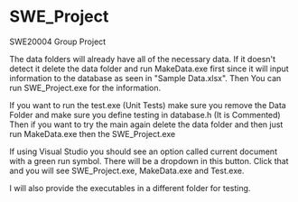 # SWE_Project
SWE20004 Group Project

The data folders will already have all of the necessary data. If it doesn't detect it delete the data folder and run MakeData.exe first since it will input information to the database as seen in "Sample Data.xlsx".
Then You can run SWE_Project.exe for the information.

If you want to run the test.exe (Unit Tests) make sure you remove the Data Folder and make sure you define testing in database.h (It is Commented)
Then if you want to try the main again delete the data folder and then just run MakeData.exe then the SWE_Project.exe

If using Visual Studio you should see an option called current document with a green run symbol. There will be a dropdown in this button. Click that and you will see SWE_Project.exe, MakeData.exe and Test.exe.

I will also provide the executables in a different folder for testing.